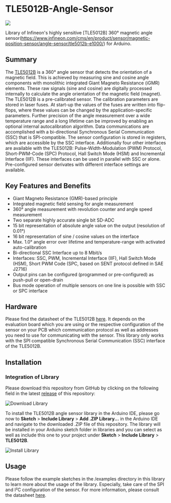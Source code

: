 # TLE5012B-Angle-Sensor
<img src="https://www.infineon.com/export/sites/default/media/products/Sensors/TLE_5012B_DSO-8-16_plain_lowres.jpg_945841647.jpg">

Library of Infineon's highly sensitive [TLE5012B] 360° magnetic angle sensor(https://www.infineon.com/cms/en/product/sensor/magnetic-position-sensor/angle-sensor/tle5012b-e1000/) for Arduino.

## Summary
The [TLE5012B](https://www.infineon.com/cms/en/product/sensor/magnetic-position-sensor/angle-sensor/tle5012b-e1000/) is a 360° angle sensor that detects the orientation of a magnetic field. This is achieved by measuring sine and cosine angle components with monolithic integrated Giant Magneto Resistance (iGMR) elements. These raw signals (sine and cosine) are digitally processed internally to calculate the angle orientation of the magnetic field (magnet). The TLE5012B is a pre-calibrated sensor. The calibration parameters are stored in laser fuses. At start-up the values of the fuses are written into flip-flops, where these values can be changed by the application-specific parameters. Further precision of the angle measurement over a wide temperature range and a long lifetime can be improved by enabling an optional internal autocalibration algorithm. Data communications are accomplished with a bi-directional Synchronous Serial Communication (SSC) that is SPI-compatible. The sensor configuration is stored in registers, which are accessible by the SSC interface. Additionally four other interfaces are available with the TLE5012B: Pulse-Width-Modulation (PWM) Protocol, Short-PWM-Code (SPC) Protocol, Hall Switch Mode (HSM) and Incremental Interface (IIF). These interfaces can be used in parallel with SSC or alone. Pre-configured sensor derivates with different interface settings are available.

## Key Features and Benefits
* Giant Magneto Resistance (GMR)-based principle
* Integrated magnetic field sensing for angle measurement
* 360° angle measurement with revolution counter and angle speed measurement
* Two separate highly accurate single bit SD-ADC
* 15 bit representation of absolute angle value on the output (resolution of 0.01°)
* 16 bit representation of sine / cosine values on the interface
* Max. 1.0° angle error over lifetime and temperature-range with activated auto-calibration
* Bi-directional SSC Interface up to 8 Mbit/s
* Interfaces: SSC, PWM, Incremental Interface (IIF), Hall Switch Mode (HSM), Short PWM Code (SPC, based on SENT protocol defined in SAE J2716)
* Output pins can be configured (programmed or pre-configured) as push-pull or open-drain
* Bus mode operation of multiple sensors on one line is possible with SSC or SPC interface

## Hardware
Please find the datasheet of the TLE5012B [here](https://www.infineon.com/dgdl/Infineon-TLE5012B_Exxxx-DS-v02_01-EN.pdf?fileId=db3a304334fac4c601350f31c43c433f). It depends on the evaluation board which you are using or the respective configuration of the sensor on your PCB which communication protocol as well as addresses you need to use for communicating with the sensor. This library only works with the SPI compatible Synchronous Serial Communication (SSC) interface of the TLE5012B.

## Installation

### Integration of Library
Please download this repository from GitHub by clicking on the following field in the latest [release](https://github.com/Infineon/TLE5012-Magnetic-Angle-Sensor/releases) of this repository:

![Download Library](https://raw.githubusercontent.com/infineon/assets/master/Pictures/Releases_Generic.jpg)

To install the TLE5012B angle sensor library in the Arduino IDE, please go now to **Sketch** > **Include Library** > **Add .ZIP Library...** in the Arduino IDE and navigate to the downloaded .ZIP file of this repository. The library will be installed in your Arduino sketch folder in libraries and you can select as well as include this one to your project under **Sketch** > **Include Library** > **TLE5012B**.

![Install Library](https://raw.githubusercontent.com/infineon/assets/master/Pictures/Library_Install_ZIP.png)

## Usage
Please follow the example sketches in the /examples directory in this library to learn more about the usage of the library. Especially, take care of the SPI and I²C configuration of the sensor. For more information, please consult the datasheet [here](https://www.infineon.com/dgdl/Infineon-TLE5012B_Exxxx-DS-v02_01-EN.pdf?fileId=db3a304334fac4c601350f31c43c433f).
